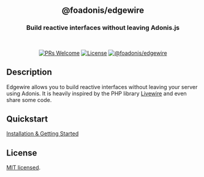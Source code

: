 <div align="center">
<br/>

## @foadonis/edgewire

### Build reactive interfaces without leaving Adonis.js

<br/>
</div>

<div align="center">

[![PRs Welcome](https://img.shields.io/badge/PRs-Are%20welcome-brightgreen.svg?style=flat-square)](https://makeapullrequest.com) [![License](https://img.shields.io/github/license/FriendsOfAdonis/edgewire?label=License&style=flat-square)](LICENCE) [![@foadonis/edgewire](https://img.shields.io/npm/v/%40foadonis%2Fedgewire?style=flat-square)](https://www.npmjs.com/package/@foadonis/edgewire)

</div>

## Description

Edgewire allows you to build reactive interfaces without leaving your server using Adonis. It is heavily inspired by the PHP library [Livewire](https://livewire.laravel.com/docs/quickstart) and even share some code.

## Quickstart

[Installation & Getting Started](https://friendsofadonis.github.io/docs/edgewire/introduction)

## License

[MIT licensed](LICENSE.md).
